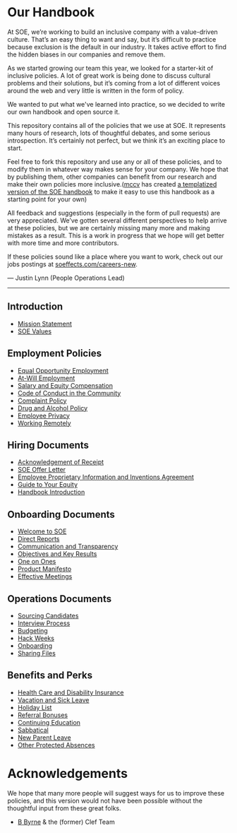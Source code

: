 # Our Handbook

At SOE, we’re working to build an inclusive company with a value-driven culture. That’s an easy thing to want and say, but it’s difficult to practice because exclusion is the default in our industry. It takes active effort to find the hidden biases in our companies and remove them.

As we started growing our team this year, we looked for a starter-kit of inclusive policies. A lot of great work is being done to discuss cultural problems and their solutions, but it’s coming from a lot of different voices around the web and very little is written in the form of policy.

We wanted to put what we've learned into practice, so we decided to write our own handbook and open source it.

This repository contains all of the policies that we use at SOE. It represents many hours of research, lots of thoughtful debates, and some serious introspection. It’s certainly not perfect, but we think it’s an exciting place to start.

Feel free to fork this repository and use any or all of these policies, and to modify them in whatever way makes sense for your company. We hope that by publishing them, other companies can benefit from our research and make their own policies more inclusive.([mccv](github.com/mccv) has created [a templatized version of the SOE handbook](https://github.com/turbinelabs/handbook-template) to make it easy to use this handbook as a starting point for your own)

All feedback and suggestions (especially in the form of pull requests) are very appreciated. We’ve gotten several different perspectives to help arrive at these policies, but we are certainly missing many more and making mistakes as a result. This is a work in progress that we hope will get better with more time and more contributors.

If these policies sound like a place where you want to work, check out our jobs postings at [soeffects.com/careers-new](https://soeffects.com/careers-new).

— Justin Lynn (People Operations Lead)

***


## Introduction
* [Mission Statement](https://github.com/jtylynn/handbook/blob/master/Mission%20Statement.md)
* [SOE Values](https://github.com/jtylynn/handbook/blob/master/SOE%20Values.md)

## Employment Policies
* [Equal Opportunity Employment](https://github.com/jtylynn/handbook/blob/master/Employment%20Policies/Equal%20Opportunity%20Employment.md)
* [At-Will Employment](https://github.com/jtylynn/handbook/blob/master/Employment%20Policies/At-Will%20Employment.md)
* [Salary and Equity Compensation](https://github.com/jtylynn/handbook/blob/master/Employment%20Policies/Salary%20and%20Equity%20Compensation.md)
* [Code of Conduct in the Community](https://github.com/jtylynn/handbook/blob/master/Employment%20Policies/Code%20of%20Conduct%20in%20the%20Community.md)
* [Complaint Policy](https://github.com/jtylynn/handbook/blob/master/Employment%20Policies/Complaint%20Policy.md)
* [Drug and Alcohol Policy](https://github.com/jtylynn/handbook/blob/master/Employment%20Policies/Drug%20and%20Alcohol%20Policy.md)
* [Employee Privacy](https://github.com/jtylynn/handbook/blob/master/Employment%20Policies/Employee%20Privacy.md)
* [Working Remotely](https://github.com/jtylynn/handbook/blob/master/Employment%20Policies/Working%20Remotely.md)

## Hiring Documents
* [Acknowledgement of Receipt](https://github.com/jtylynn/handbook/blob/master/Hiring%20Documents/Acknowledgment%20of%20Receipt.md)
* [SOE Offer Letter](https://github.com/jtylynn/handbook/blob/master/Hiring%20Documents/SOE%20Offer%20Letter.md)
* [Employee Proprietary Information and Inventions Agreement](https://github.com/jtylynn/handbook/blob/master/Hiring%20Documents/Employee%20Proprietary%20Information%20and%20Inventions%20Assignment%20Agreement.md)
* [Guide to Your Equity](https://github.com/jtylynn/handbook/blob/master/Hiring%20Documents/Guide%20to%20Your%20Equity.md)
* [Handbook Introduction](https://github.com/jtylynn/handbook/blob/master/Hiring%20Documents/Handbook%20Introduction.md)

## Onboarding Documents
* [Welcome to SOE](https://github.com/jtylynn/handbook/blob/master/Onboarding%20Documents/Welcome%20to%20SOE.md)
* [Direct Reports](https://github.com/jtylynn/handbook/blob/master/Onboarding%20Documents/Direct%20Reports.md)
* [Communication and Transparency](https://github.com/jtylynn/handbook/blob/master/Onboarding%20Documents/Communication%20and%20Transparency.md)
* [Objectives and Key Results](https://github.com/jtylynn/handbook/blob/master/Onboarding%20Documents/Objectives%20and%20Key%20Results.md)
* [One on Ones](https://github.com/jtylynn/handbook/blob/master/Onboarding%20Documents/One%20on%20Ones.md)
* [Product Manifesto](https://github.com/jtylynn/handbook/blob/master/Onboarding%20Documents/Product%20Manifesto.md)
* [Effective Meetings](https://github.com/jtylynn/handbook/blob/master/Operations%20Documents/Effective%20Meetings.md)

## Operations Documents
* [Sourcing Candidates](https://github.com/jtylynn/handbook/blob/master/Operations%20Documents/Sourcing%20Candidates.md)
* [Interview Process](https://github.com/jtylynn/handbook/blob/master/Operations%20Documents/Interview%20Process.md)
* [Budgeting](https://github.com/jtylynn/handbook/blob/master/Operations%20Documents/Budgeting.md)
* [Hack Weeks](https://github.com/jtylynn/handbook/blob/master/Operations%20Documents/Hack%20Weeks.md)
* [Onboarding](https://github.com/jtylynn/handbook/blob/master/Operations%20Documents/Onboarding.md)
* [Sharing Files](https://github.com/jtylynn/handbook/blob/master/Operations%20Documents/Sharing%20Files.md)

## Benefits and Perks
* [Health Care and Disability Insurance](https://github.com/jtylynn/handbook/blob/master/Benefits%20and%20Perks/Healthcare%20and%20Disability%20Insurance.md)
* [Vacation and Sick Leave](https://github.com/jtylynn/handbook/blob/master/Benefits%20and%20Perks/Vacation%20and%20Sick%20Leave.md)
* [Holiday List](https://github.com/jtylynn/handbook/blob/master/Benefits%20and%20Perks/Holiday%20List.md)
* [Referral Bonuses](https://github.com/jtylynn/handbook/blob/master/Benefits%20and%20Perks/Referral%20Bonuses.md)
* [Continuing Education](https://github.com/jtylynn/handbook/blob/master/Benefits%20and%20Perks/Continuing%20Education.md)
* [Sabbatical](https://github.com/jtylynn/handbook/blob/master/Benefits%20and%20Perks/Sabbatical.md)
* [New Parent Leave](https://github.com/jtylynn/handbook/blob/master/Benefits%20and%20Perks/New%20Parent%20Leave.md)
* [Other Protected Absences](https://github.com/jtylynn/handbook/blob/master/Benefits%20and%20Perks/Other%20Protected%20Absences.md)


# Acknowledgements

We hope that many more people will suggest ways for us to improve these policies, and this version would not have been possible without the thoughtful input from these great folks.

* [B Byrne](https://twitter.com/iamb?lang=en) & the (former) Clef Team
